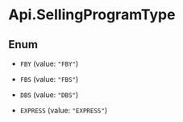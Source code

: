 # Api.SellingProgramType

## Enum


* `FBY` (value: `"FBY"`)

* `FBS` (value: `"FBS"`)

* `DBS` (value: `"DBS"`)

* `EXPRESS` (value: `"EXPRESS"`)


